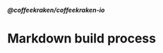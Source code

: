 <!--
/**
 * @name            Build
 * @_namespace       doc.markdown
 * @type            Markdown
 * @platform        md
 * @status          stable
 * @menu            Documentation / Markdown           /doc/markdown/build
 *
 * @since           2.0.0
 * @author    Olivier Bossel <olivier.bossel@gmail.com> (https://coffeekraken.io)
 */
-->

<!-- image -->

<!-- header -->
##### @coffeekraken/coffeekraken-io



# Markdown build process

